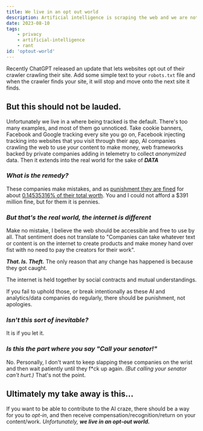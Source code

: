 ```yaml
---
title: We live in an opt out world
description: Artificial intelligence is scraping the web and we are not better for it.
date: 2023-08-10
tags:
    - privacy
    - artificial-intelligence
    - rant
id: 'optout-world'
---
```


Recently ChatGPT released an update that lets websites opt out of their crawler crawling their site. Add some simple text to your `robots.txt` file and when the crawler finds your site, it will stop and move onto the next site it finds.

## But this should not be lauded.

Unfortunately we live in a where being tracked is the default. There's too many examples, and most of them go unnoticed. Take cookie banners, Facebook and Google tracking every site you go on, Facebook injecting tracking into websites that you visit through their app, AI companies crawling the web to use *your* content to make money, web frameworks backed by private companies adding in telemetry to collect *anonymized* data. Then it extends into the real world for the sake of **_DATA_**

### *What is the remedy?*

These companies make mistakes, and as [punishment they are fined](https://thehackernews.com/2022/11/google-to-pays-391-million-privacy-fine.html) for about [0.14535316% of their total worth](https://www.gobankingrates.com/money/business/how-much-is-google-worth/). You and I could not afford a $391 million fine, but for them it is pennies. 

### *But that's the real world, the internet is different*

Make no mistake, I believe the web should be accessible and free to use by all. That sentiment does not translate to "Companies can take whatever text or content is on the internet to create products and make money hand over fist with no need to pay the creators for their work".

**_That. Is. Theft._** The only reason that any change has happened is because they got caught.

<aside>The internet is held together by social contracts and mutual understandings.</aside>

If you fail to uphold those, or break intentionally as these AI and analytics/data companies do regularly, there should be punishment, not apologies.

### *Isn't this sort of inevitable?*

It is if you let it. 

### *Is this the part where you say "Call your senator!"*

No. Personally, I don't want to keep slapping these companies on the wrist and then wait patiently until they f\*ck up again. *(But calling your senator can't hurt.)* That's not the point.

## Ultimately my take away is this...

If you want to be able to contribute to the AI craze, there should be a way for you to *opt-in*, and then receive compensation/recognition/return on your content/work. _Unfortunately, **we live in an opt-out world.**_
